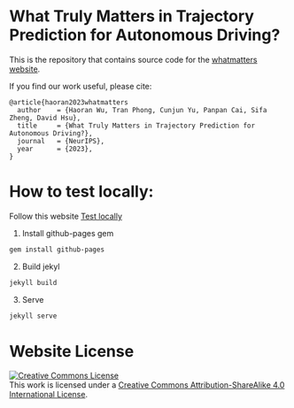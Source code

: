 # What Truly Matters in Trajectory Prediction for Autonomous Driving?

This is the repository that contains source code for the [whatmatters website](https://whatmatters.github.io).

If you find our work useful, please cite:
```
@article{haoran2023whatmatters
  author    = {Haoran Wu, Tran Phong, Cunjun Yu, Panpan Cai, Sifa Zheng, David Hsu},
  title     = {What Truly Matters in Trajectory Prediction for Autonomous Driving?},
  journal   = {NeurIPS},
  year      = {2023},
}
```

# How to test locally:

Follow this website [Test locally](https://kbroman.org/simple_site/pages/local_test.html)

1. Install github-pages gem
```bash
gem install github-pages
```

2. Build jekyl
```bash
jekyll build
```

3. Serve
```bash
jekyll serve
```

# Website License
<a rel="license" href="http://creativecommons.org/licenses/by-sa/4.0/"><img alt="Creative Commons License" style="border-width:0" src="https://i.creativecommons.org/l/by-sa/4.0/88x31.png" /></a><br />This work is licensed under a <a rel="license" href="http://creativecommons.org/licenses/by-sa/4.0/">Creative Commons Attribution-ShareAlike 4.0 International License</a>.
